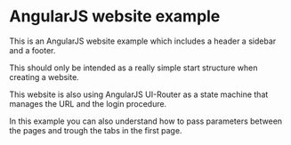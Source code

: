 # AngularJS website example

This is an AngularJS website example which includes a header a sidebar and a footer.

This should only be intended as a really simple start structure when creating a website.

This website is also using AngularJS UI-Router as a state machine that manages the URL and the login procedure.

In this example you can also understand how to pass parameters between the pages and trough the tabs in the first page.
